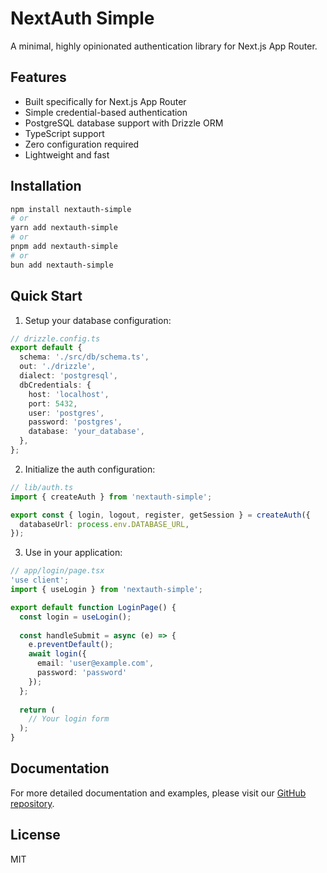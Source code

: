 # NextAuth Simple

A minimal, highly opinionated authentication library for Next.js App Router.

## Features

- Built specifically for Next.js App Router
- Simple credential-based authentication
- PostgreSQL database support with Drizzle ORM
- TypeScript support
- Zero configuration required
- Lightweight and fast

## Installation

```bash
npm install nextauth-simple
# or
yarn add nextauth-simple
# or
pnpm add nextauth-simple
# or
bun add nextauth-simple
```

## Quick Start

1. Setup your database configuration:

```typescript
// drizzle.config.ts
export default {
  schema: './src/db/schema.ts',
  out: './drizzle',
  dialect: 'postgresql',
  dbCredentials: {
    host: 'localhost',
    port: 5432,
    user: 'postgres',
    password: 'postgres',
    database: 'your_database',
  },
};
```

2. Initialize the auth configuration:

```typescript
// lib/auth.ts
import { createAuth } from 'nextauth-simple';

export const { login, logout, register, getSession } = createAuth({
  databaseUrl: process.env.DATABASE_URL,
});
```

3. Use in your application:

```typescript
// app/login/page.tsx
'use client';
import { useLogin } from 'nextauth-simple';

export default function LoginPage() {
  const login = useLogin();
  
  const handleSubmit = async (e) => {
    e.preventDefault();
    await login({
      email: 'user@example.com',
      password: 'password'
    });
  };
  
  return (
    // Your login form
  );
}
```

## Documentation

For more detailed documentation and examples, please visit our [GitHub repository](https://github.com/Edmon02/nextauth-simple).

## License

MIT
